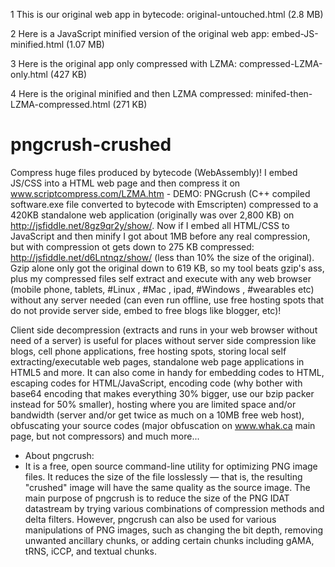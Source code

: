 1 This is our original web app in bytecode:
original-untouched.html (2.8 MB)

2 Here is a JavaScript minified version of the original web app:
embed-JS-minified.html (1.07 MB)

3 Here is the original app only compressed with LZMA:
compressed-LZMA-only.html (427 KB)

4 Here is the original minified and then LZMA compressed:
minifed-then-LZMA-compressed.html (271 KB)

# pngcrush-crushed
Compress huge files produced by bytecode (WebAssembly)! I embed JS/CSS into a HTML web page and then compress it on www.scriptcompress.com/LZMA.htm - DEMO: PNGcrush (C++ compiled software.exe file converted to bytecode with Emscripten) compressed to a 420KB standalone web application (originally was over 2,800 KB) on http://jsfiddle.net/8gz9qr2y/show/. Now if I embed all HTML/CSS to JavaScript and then minify I got about 1MB before any real compression, but with compression ot gets down to 275 KB compressed: http://jsfiddle.net/d6Lntnqz/show/ (less than 10% the size of the original). Gzip alone only got the original down to 619 KB, so my tool beats gzip's ass, plus my compressed files self extract and execute with any web browser (mobile phone, tablets, #Linux ,  #Mac , ipad, #Windows , #wearables  etc) without any server needed (can even run offline, use free hosting spots that do not provide server side, embed to free blogs like blogger, etc)!

Client side decompression (extracts and runs in your web browser without need of a server) is useful for places without server side compression like blogs, cell phone applications, free hosting spots, storing local self extracting/executable web pages, standalone web page applications in HTML5 and more. It can also come in handy for embedding codes to HTML, escaping codes for HTML/JavaScript, encoding code (why bother with base64 encoding that makes everything 30% bigger, use our bzip packer instead for 50% smaller), hosting where you are limited space and/or bandwidth (server and/or get twice as much on a 10MB free web host), obfuscating your source codes (major obfuscation on www.whak.ca main page, but not compressors) and much more...

* About pngcrush:
* It is a free, open source command-line utility for optimizing PNG image files. It reduces the size of the file losslessly — that is, the resulting "crushed" image will have the same quality as the source image. The main purpose of pngcrush is to reduce the size of the PNG IDAT datastream by trying various combinations of compression methods and delta filters. However, pngcrush can also be used for various manipulations of PNG images, such as changing the bit depth, removing unwanted ancillary chunks, or adding certain chunks including gAMA, tRNS, iCCP, and textual chunks.
